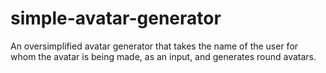 # simple-avatar-generator
An oversimplified avatar generator that takes the name of the user for whom the avatar is being made, as an input, and generates round avatars.
